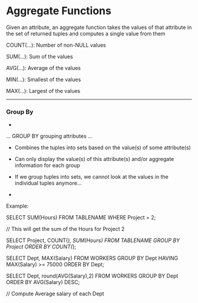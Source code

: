 # Aggregate Functions

Given an attribute, an aggregate function takes the values of that attribute in the set of returned tuples and computes a single value from them

COUNT(…): Number of non-NULL values

SUM(…): Sum of the values

AVG(…): Average of the values

MIN(…): Smallest of the values

MAX(…): Largest of the values

***

### Group By
-

… GROUP BY grouping attributes …

- Combines the tuples into sets based on the value(s) of some attribute(s)
- Can only display the value(s) of this attribute(s) and/or aggregate information for each group
- If we group tuples into sets, we cannot look at the values in the individual tuples anymore…

-

Example:

SELECT SUM(Hours) FROM TABLENAME WHERE Project = 2;

// This will get the sum of the Hours for Project 2

SELECT Project, COUNT(*), SUM(Hours) FROM TABLENAME GROUP BY Project ORDER BY COUNT(*);

SELECT Dept, MAX(Salary) FROM WORKERS GROUP BY Dept HAVING MAX(Salary) >= 75000 ORDER BY Dept;

SELECT Dept, round(AVG(Salary),2) FROM WORKERS GROUP BY Dept ORDER BY AVG(Salary) DESC;

// Compute Average salary of each Dept
